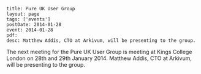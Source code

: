 ```
title: Pure UK User Group
layout: page
tags: ['events']
postDate: 2014-01-28
event: 2014-01-28
pdf: 
desc: Matthew Addis, CTO at Arkivum, will be presenting to the group.
```


The next meeting for the Pure UK User Group is meeting at Kings College London on 28th and 29th January 2014. Matthew Addis, CTO at Arkivum, will be presenting to the group.